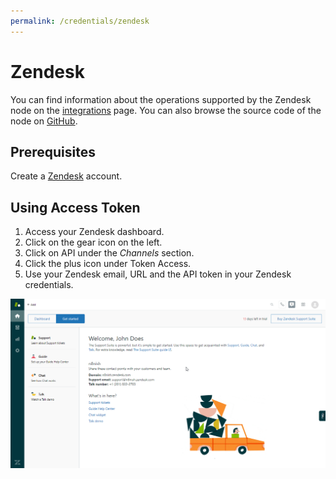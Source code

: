 ```yaml
---
permalink: /credentials/zendesk
---
```


# Zendesk

You can find information about the operations supported by the Zendesk node on the [integrations](https://n8n.io/integrations/n8n-nodes-base.zendesk) page. You can also browse the source code of the node on [GitHub](https://github.com/n8n-io/n8n/tree/master/packages/nodes-base/nodes/Zendesk).

## Prerequisites

Create a [Zendesk](https://zendesk.com/) account.

## Using Access Token

1. Access your Zendesk dashboard.
2. Click on the gear icon on the left.
3. Click on API under the *Channels* section.
4. Click the plus icon under Token Access.
5. Use your Zendesk email, URL and the API token in your Zendesk credentials.

![Getting Zendesk credentials](./using-access-token.gif)

